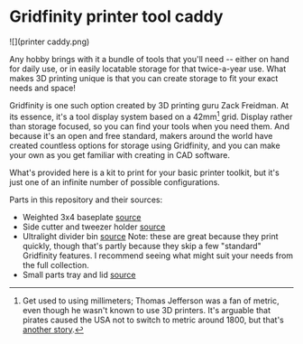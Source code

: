 # Gridfinity printer tool caddy

![](printer caddy.png)

Any hobby brings with it a bundle of tools that you'll need -- either on hand for daily use, or in easily locatable storage for that twice-a-year use. What makes 3D printing unique is that you can create storage to fit your exact needs and space!

Gridfinity is one such option created by 3D printing guru Zack Freidman. At its essence, it's a tool display system based on a 42mm[^1] grid. Display rather than storage focused, so you can find your tools when you need them. And because it's an open and free standard, makers around the world have created countless options for storage using Gridfinity, and you can make your own as you get familiar with creating in CAD software.

What's provided here is a kit to print for your basic printer toolkit, but it's just one of an infinite number of possible configurations.

Parts in this repository and their sources:

* Weighted 3x4 baseplate [source](https://thangs.com/designer/ZackFreedman/3d-model/Gridfinity%20Baseplates-60925)
* Side cutter and tweezer holder [source](https://www.printables.com/model/354482-gridfinity-1x1-sidecutter-and-tweezer-holder)
* Ultralight divider bin [source](https://www.printables.com/model/640799-gridfinity-ultra-light-bins-divider-edition) Note: these are great because they print quickly, though that's partly because they skip a few "standard" Gridfinity features. I recommend seeing what might suit your needs from the full collection.
* Small parts tray and lid [source](https://thangs.com/designer/LogoiLab/3d-model/Parametric%20Gridfinity%20Small%20Parts%20Containment%20Tray%20-186431)
	
[^1]: Get used to using millimeters; Thomas Jefferson was a fan of metric, even though he wasn't known to use 3D printers. It's arguable that pirates caused the USA not to switch to metric around 1800, but that's [another story](https://www.npr.org/sections/thetwo-way/2017/12/28/574044232/how-pirates-of-the-caribbean-hijacked-americas-metric-system).
